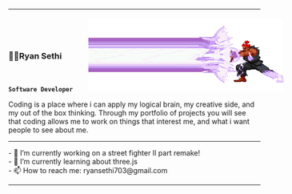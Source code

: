 <hr style="padding-bottom: -70px; margin-bottom: -70px;">

### ✌🏽Ryan Sethi <img src="akuma-gks.gif" style="-webkit-transform: scaleX(-1); transform: scaleX(-1); position: relative; top: 65px; right:0px; left: 50px; padding: 0px; margin: 0px; background-color: transparent;">

<br>

**`Software Developer`**

Coding is a place where i can apply my logical brain, my creative side, and my out of the box thinking. Through my portfolio of projects you will see that coding allows me to work on things that interest me, and what i want people to see about me.

<hr>
- 🔭 I’m currently working on a street fighter II part remake!
<br>
- 🌱 I’m currently learning about three.js
<br>
- 📫 How to reach me: ryansethi703@gmail.com
<hr>

<!-- <img src="akuma-gks.gif"> -->
